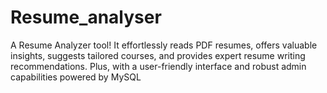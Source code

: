 # Resume_analyser
A Resume Analyzer tool! It effortlessly reads PDF resumes, offers valuable insights, suggests tailored courses, and provides expert resume writing recommendations. Plus, with a user-friendly interface and robust admin capabilities powered by MySQL
